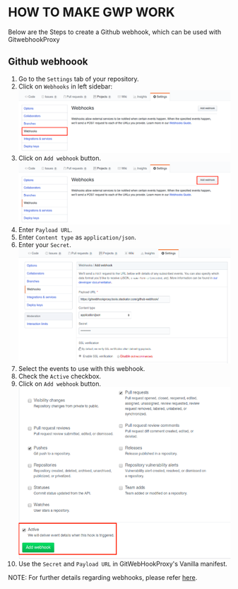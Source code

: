 # HOW TO MAKE GWP WORK

Below are the Steps to create a Github webhook, which can be used with GitwebhookProxy

## Github webhoook

1. Go to the `Settings` tab of your repository.
2. Click on `Webhooks` in left sidebar:
![alt text][webhooks]
3. Click on `Add webhook` button.
![alt text][add-webhook]
4. Enter `Payload URL`.
5. Enter `Content type` as `application/json`.
6. Enter your `Secret`.
![alt text][webhook-details]
7. Select the events to use with this webhook.
8. Check the `Active` checkbox.
9. Click on `Add webhook` button.
![alt text][save-webhook]
10. Use the `Secret` and `Payload URL` in GitWebHookProxy's Vanilla manifest.

NOTE: For further details regarding webhooks, please refer [here](https://developer.github.com/webhooks/).

[webhooks]: images/webhooks.png "Webhooks"
[add-webhook]: images/add-webhook.png "Add webhooks"
[webhook-details]: images/webhook-details.png "webhook-details"
[save-webhook]: images/save-webhook.png "Save webhook"